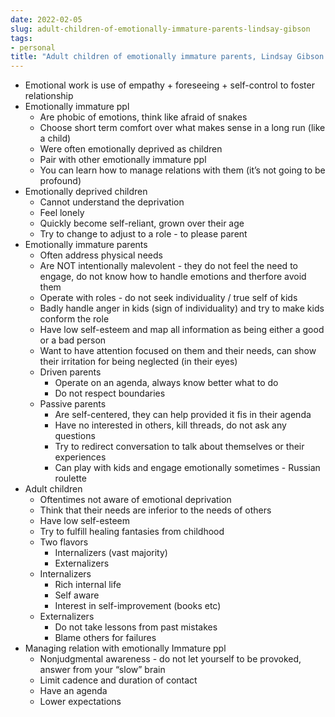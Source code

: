 ```yaml
---
date: 2022-02-05
slug: adult-children-of-emotionally-immature-parents-lindsay-gibson
tags:
- personal
title: "Adult children of emotionally immature parents, Lindsay Gibson PsD"
---
```


* Emotional work is use of empathy + foreseeing + self-control to foster relationship
* Emotionally immature ppl
    * Are phobic of emotions, think like afraid of snakes
    * Choose short term comfort over what makes sense in a long run (like a child)
    * Were often emotionally deprived as children
    * Pair with other emotionally immature ppl
    * You can learn how to manage relations with them (it’s not going to be profound)
* Emotionally deprived children
    * Cannot understand the deprivation
    * Feel lonely
    * Quickly become self-reliant, grown over their age
    * Try to change to adjust to a role - to please parent
* Emotionally immature parents
    * Often address physical needs
    * Are NOT intentionally malevolent - they do not feel the need to engage, do not know how to handle emotions and therfore avoid them
    * Operate with roles - do not seek individuality / true self of kids
    * Badly handle anger in kids (sign of individuality) and try to make kids conform the role
    * Have low self-esteem and map all information as being either a good or a bad person
    * Want to have attention focused on them and their needs, can show their irritation for being  neglected (in their eyes)
    * Driven parents
        * Operate on an agenda, always know better what to do
        * Do not respect boundaries
    * Passive parents
        * Are self-centered, they can help provided it fis in their agenda
        * Have no interested in others, kill threads, do not ask any questions
        * Try to redirect conversation to talk about themselves or their experiences
        * Can play with kids and engage emotionally sometimes - Russian roulette
* Adult children
    * Oftentimes not aware of emotional deprivation
    * Think that their needs are inferior to the needs of others
    * Have low self-esteem
    * Try to fulfill healing fantasies from childhood
    * Two flavors
        * Internalizers (vast majority)
        * Externalizers
    * Internalizers
        * Rich internal life
        * Self aware
        * Interest in self-improvement (books etc)
    * Externalizers
        * Do not take lessons from past mistakes
        * Blame others for failures
* Managing relation with emotionally Immature ppl
    * Nonjudgmental awareness - do not let yourself to be provoked, answer from your “slow” brain
    * Limit cadence and duration of contact
    * Have an agenda
    * Lower expectations
